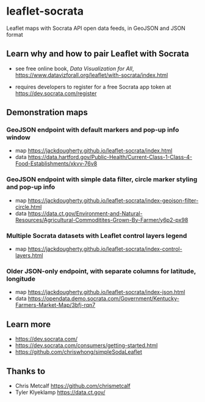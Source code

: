 # leaflet-socrata
Leaflet maps with Socrata API open data feeds, in GeoJSON and JSON format

## Learn why and how to pair Leaflet with Socrata
- see free online book, *Data Visualization for All*, https://www.datavizforall.org/leaflet/with-socrata/index.html

- requires developers to register for a free Socrata app token at https://dev.socrata.com/register

## Demonstration maps

### GeoJSON endpoint with default markers and pop-up info window
- map https://jackdougherty.github.io/leaflet-socrata/index.html
- data https://data.hartford.gov/Public-Health/Current-Class-1-Class-4-Food-Establishments/xkvv-76v8

### GeoJSON endpoint with simple data filter, circle marker styling and pop-up info
- map https://jackdougherty.github.io/leaflet-socrata/index-geojson-filter-circle.html
- data https://data.ct.gov/Environment-and-Natural-Resources/Agricultural-Commoditites-Grown-By-Farmer/y6p2-px98

### Multiple Socrata datasets with Leaflet control layers legend
- map https://jackdougherty.github.io/leaflet-socrata/index-control-layers.html

### Older JSON-only endpoint, with separate columns for latitude, longitude
- map https://jackdougherty.github.io/leaflet-socrata/index-json.html
- data https://opendata.demo.socrata.com/Government/Kentucky-Farmers-Market-Map/3bfj-rqn7

## Learn more
- https://dev.socrata.com/
- https://dev.socrata.com/consumers/getting-started.html
- https://github.com/chriswhong/simpleSodaLeaflet

## Thanks to
- Chris Metcalf https://github.com/chrismetcalf
- Tyler Klyeklamp https://data.ct.gov/
